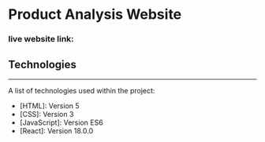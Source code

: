 # Product Analysis Website
### live website link: 
## Technologies
***
A list of technologies used within the project:
* [HTML]: Version 5
* [CSS]: Version 3
* [JavaScript]: Version ES6
* [React]: Version 18.0.0